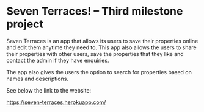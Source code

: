 # Seven Terraces! – Third milestone project

Seven Terraces is an app that allows its users to save their properties online and edit them anytime they need to. This app also allows the users to share their properties with other users, save the properties that they like and contact the admin if they have enquiries. 

The app also gives the users the option to search for properties based on names and descriptions. 

See below the link to the website:

https://seven-terraces.herokuapp.com/
